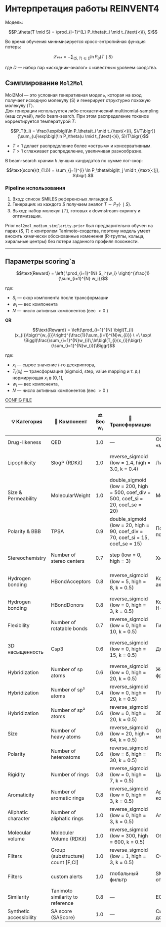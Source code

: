 # Интерпретация работы REINVENT4

Модель:

$$P_\theta(T \mid S) = \prod_{i=1}^{L} P_\theta(t_i \mid t_{\text{<}i}, S)$$

Во время обучения минимизируется кросс-энтропийная функция потерь:

$$\mathcal{Loss} = -\sum_{(S,T)\in D}\ln P_\theta(T \mid S)$$

где $D$ — набор пар «исходник–аналог» с известным уровнем сходства.

## Сэмплирование `Mol2Mol`

Mol2Mol — это условная генеративная модель, которая на вход получает исходную молекулу \(S\) и генерирует структурно похожую молекулу \(T\).  
Для генерации используется либо стохастический multinomial-sampling (наш случай), либо beam-search. При этом распределение токенов корректируется температурой $T$:

$$P_T(t_i) = \frac{\exp\bigl(\ln P_\theta(t_i \mid t_{\text{<}i}, S)/T\bigr)} {\sum_{u}\exp\bigl(\ln P_\theta(u \mid t_{\text{<}i}, S)/T\bigr)}$$

- $T<1$ делает распределение более «острым» и консервативным.  
- $T>1$ сглаживает распределение, увеличивая разнообразие.

В beam-search храним $k$ лучших кандидатов по сумме лог-скор:

$$\text{score}(t_{1:i}) = \sum_{j=1}^{i} \ln P_\theta\bigl(t_j \mid t_{\text{<}j}, S\bigr).$$

### Pipeline использования

1. Вход: список SMILES референсных лигандов $S$.  
2. Генерация: из каждого $S$ получаем аналог $T\sim P_T(\cdot\mid S)$.  
3. Выход: набор молекул $\{T\}$, готовых к downstream-скрингу и оптимизации.

Prior `mol2mol_medium_similarity.prior` был предварительно обучен на парах $(S,T)$ с контролем Tanimoto-сходства, поэтому модель умеет вносить химически обоснованные изменения (R-группы, кольца, хиральные центры) без потери заданного профиля похожести.

---

## Параметры scoring`а

$$\text{Reward} = \left( \prod_{i=1}^{N} S_i^{w_i} \right)^{\frac{1}{\sum_{i=1}^{N} w_i}}$$

где:  
- $S_i$ — скор компонента после трансформации  
- $w_i$ — вес компонента  
- $N$ — число активных компонентов (вес $> 0$ )  

**OR**

$$\text{Reward} = \left(\prod_{i=1}^{N} \bigl(T_{i}(x_{i})\bigr)^{w_{i}}\right)^{\frac{1}{\sum_{i=1}^{N}w_{i}}} \ =\  \exp\ \Biggl(\frac{\sum_{i=1}^{N}w_{i}\,\ln\bigl(T_{i}(x_{i})\bigr)}{\sum_{i=1}^{N}w_{i}}\Biggr)$$

где:  
- $x_{i}$ — сырое значение $i$-го дескриптора,  
- $T_{i}(x_{i})$ — трансформация ($\text{sigmoid}$, $\text{step}$, $\text{value mapping}$ и т. д.) нормирующая $x_{i}$ в $(0,1]$,  
- $w_i$ — вес компонента,  
- $N$ — число активных компонентов (вес $> 0$ )  

[CONFIG FILE](./configs/REINVENT4_scoring_config.toml)

| 💡 Категория                | 🧩 Компонент                         | ⚖️ Вес wᵢ | 🔄 Трансформация                                                                 | 💬 Комментарий                                        | 📏 Химико-биологическая интерпретация диапазонов                |
|------------------------------|-------------------------------------|-----------|----------------------------------------------------------------------------------|-------------------------------------------------------|----------------------------------------------------------------|
| Drug-likeness                | QED                                 | 1.0       | —                                                                                | Общая «медикаментозность»                             |        |
| Lipophilicity                | SlogP (RDKit)                       | 1.0       | reverse_sigmoid (low = 1.4, high = 3.0, k = 0.4)                                  | Липофильность                                          | logP 1.4–3.0 — оптимум между растворимостью и проницаемостью  |
| Size & Permeability          | MolecularWeight                     | 1.0       | double_sigmoid (low = 200, high = 500, coef_div = 500, coef_si = 20, coef_se = 20) | Молекулярная масса                                     | 200–500 Da — оптимум для пероральной биодоступности и BBB       |
| Polarity & BBB               | TPSA                                | 0.9       | double_sigmoid (low = 20, high = 90, coef_div = 70, coef_si = 15, coef_se = 15)   | Полярная поверхность                                   | < 90 Å² — высокая BBB-проницаемость; < 140 Å² — пероральная доступность    |
| Stereochemistry              | Number of stereo centers            | 0.7       | step (low = 0, high = 3)                                                         | Хиральность                                            | 0–3 центра — контролируемая стереоразнообразность             |
| Hydrogen bonding             | HBondAcceptors                      | 0.8       | reverse_sigmoid (low = 5, high = 8, k = 0.5)                                      | Количество акцепторов H-связей                        | 5–8 — оптимум для селективности и мембранного транспорта      |
| Hydrogen bonding             | HBondDonors                         | 0.8       | reverse_sigmoid (low = 0, high = 3, k = 0.5)                                      | Количество доноров H-связей                            | 0–3 — баланс водородных связей и проницаемости                |
| Flexibility                  | Number of rotatable bonds           | 0.7       | reverse_sigmoid (low = 0, high = 10, k = 0.5)                                     | Гибкость молекулы                                       | ≤ 10 — достаточная мобильность без потери селективности        |
| 3D насыщенность              | Csp3                                | 0.6       | reverse_sigmoid (low = 0, high = 15, k = 0.5)                                     | Доля sp³-углеродов                                     | 0–15 — увеличение объёмности и метаболической стабильности     |
| Hybridization                | Number of sp atoms                  | 0.6       | reverse_sigmoid (low = 0, high = 20, k = 0.5)                                     | Жёсткость фрагментов                                   | sp атома влияют на плоскостность и π-системы                   |
| Hybridization                | Number of sp² atoms                 | 0.4       | reverse_sigmoid (low = 0, high = 20, k = 0.5)                                     | Плоскостность                                          | sp² — формируют π-связи и ароматические системы               |
| Hybridization                | Number of sp³ atoms                 | 0.6       | reverse_sigmoid (low = 0, high = 20, k = 0.5)                                     | 3D-насыщенность                                        | sp³ — увеличивает объём и гибкость                            |
| Size                         | Number of heavy atoms               | 0.6       | reverse_sigmoid (low = 20, high = 64, k = 0.5)                                    | Общий размер молекулы                                   | 20–64 атома — оптимум для drug-likeness и BBB                 |
| Polarity                     | Number of heteroatoms               | 0.6       | reverse_sigmoid (low = 6, high = 30, k = 0.5)                                     | Полярные атомы                                         | 6–30 — баланс полярности и липофильности                      |
| Rigidity                      | Number of rings                     | 0.8       | reverse_sigmoid (low = 0, high = 7, k = 0.5)                                      | Цикличность                                            | 0–7 колец — оптимальная жёсткость и селективность             |
| Aromaticity                  | Number of aromatic rings            | 0.8       | reverse_sigmoid (low = 0, high = 3, k = 0.5)                                      | Ароматические кольца                                   | 0–3 колца — π-π взаимодействия и селективность                |
| Aliphatic character           | Number of aliphatic rings           | 1.0       | reverse_sigmoid (low = 0, high = 3, k = 0.5)                                      | Алифатические циклы                                    | 0–3 колца — влияют на растворимость и стабильность            |
| Molecular volume             | Moleculer Volume (RDKit)            | 1.0       | reverse_sigmoid (low = 300, high = 600, k = 0.5)                                   | Объём молекулы                                         | 300–600 Å³ — баланс между размером и проницаемостью BBB       |
| Filters                      | Group (substructure) count [F,Cl]   | 1.0       | reverse_sigmoid (low = 1, high = 3, k = 0.5)                                      | Счётчик галогенов                                      | > 3 — повышенный риск токсичности и плохой ADME                |
| Filters                      | custom alerts                       | 1.0       | глобальный фильтр                                                                 | SMARTS-паттерны отбора                                | Отсекает токсичные/нестабильные фрагменты                      |
| Similarity                   | Tanimoto similarity to reference    | 0.8       | —                                                                                | ECFP6-сходство                                          | 0.7–1.0 — близкие аналоги с сохранением активности            |
| Synthetic accessibility      | SA score (SAScore)                  | 1.0       | —                                                                                | Синтетическая доступность                              |        |
